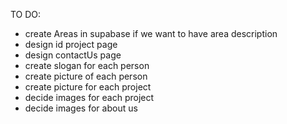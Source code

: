 TO DO:
- create Areas in supabase if we want to have area description
- design id project page
- design contactUs page
- create slogan for each person
- create picture of each person
- create picture for each project
- decide images for each project
- decide images for about us
